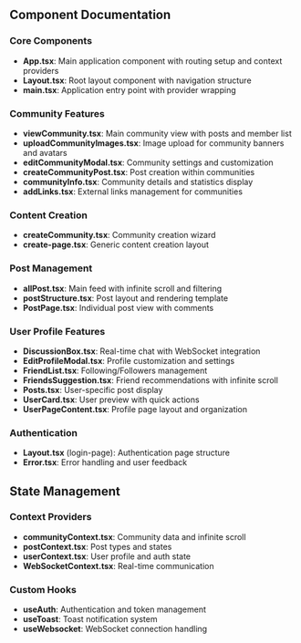 
## Component Documentation

### Core Components
- **App.tsx**: Main application component with routing setup and context providers
- **Layout.tsx**: Root layout component with navigation structure
- **main.tsx**: Application entry point with provider wrapping

### Community Features
- **viewCommunity.tsx**: Main community view with posts and member list
- **uploadCommunityImages.tsx**: Image upload for community banners and avatars
- **editCommunityModal.tsx**: Community settings and customization
- **createCommunityPost.tsx**: Post creation within communities
- **communityInfo.tsx**: Community details and statistics display
- **addLinks.tsx**: External links management for communities

### Content Creation
- **createCommunity.tsx**: Community creation wizard
- **create-page.tsx**: Generic content creation layout

### Post Management
- **allPost.tsx**: Main feed with infinite scroll and filtering
- **postStructure.tsx**: Post layout and rendering template
- **PostPage.tsx**: Individual post view with comments

### User Profile Features
- **DiscussionBox.tsx**: Real-time chat with WebSocket integration
- **EditProfileModal.tsx**: Profile customization and settings
- **FriendList.tsx**: Following/Followers management
- **FriendsSuggestion.tsx**: Friend recommendations with infinite scroll
- **Posts.tsx**: User-specific post display
- **UserCard.tsx**: User preview with quick actions
- **UserPageContent.tsx**: Profile page layout and organization

### Authentication
- **Layout.tsx** (login-page): Authentication page structure
- **Error.tsx**: Error handling and user feedback

## State Management

### Context Providers
- **communityContext.tsx**: Community data and infinite scroll
- **postContext.tsx**: Post types and states
- **userContext.tsx**: User profile and auth state
- **WebSocketContext.tsx**: Real-time communication

### Custom Hooks
- **useAuth**: Authentication and token management
- **useToast**: Toast notification system
- **useWebsocket**: WebSocket connection handling

